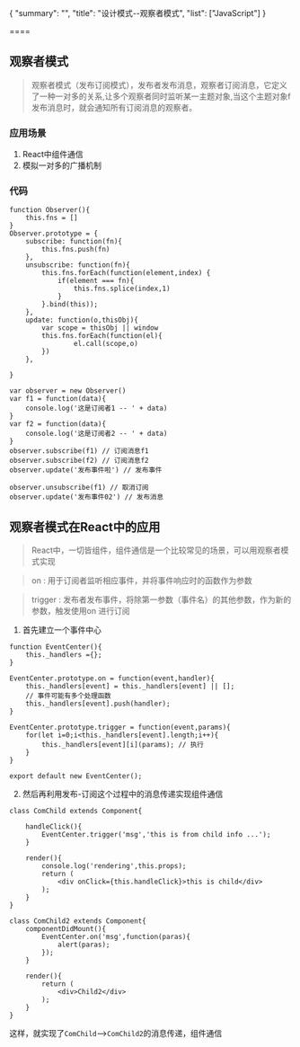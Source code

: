 {
    "summary": "",
    "title": "设计模式--观察者模式",
    "list": ["JavaScript"]
}

====

## 观察者模式
> 观察者模式（发布订阅模式），发布者发布消息，观察者订阅消息，它定义了一种一对多的关系,让多个观察者同时监听某一主题对象,当这个主题对象f发布消息时，就会通知所有订阅消息的观察者。

### 应用场景
1. React中组件通信
2. 模拟一对多的广播机制

### 代码

```
function Observer(){
    this.fns = []
}
Observer.prototype = {
    subscribe: function(fn){
        this.fns.push(fn)
    },
    unsubscribe: function(fn){
        this.fns.forEach(function(element,index) {
            if(element === fn){
                this.fns.splice(index,1)
            }   
        }.bind(this));
    },
    update: function(o,thisObj){
        var scope = thisObj || window
        this.fns.forEach(function(el){
                el.call(scope,o)
        })
    },

}

var observer = new Observer()
var f1 = function(data){
    console.log('这是订阅者1 -- ' + data)
}
var f2 = function(data){
    console.log('这是订阅者2 -- ' + data)
}
observer.subscribe(f1) // 订阅消息f1
observer.subscribe(f2) // 订阅消息f2
observer.update('发布事件啦') // 发布事件

observer.unsubscribe(f1) // 取消订阅
observer.update('发布事件02') // 发布消息
```

## 观察者模式在React中的应用
> React中，一切皆组件，组件通信是一个比较常见的场景，可以用观察者模式实现

> on : 用于订阅者监听相应事件，并将事件响应时的函数作为参数

> trigger : 发布者发布事件，将除第一参数（事件名）的其他参数，作为新的参数，触发使用on 进行订阅

1. 首先建立一个事件中心
```
function EventCenter(){
    this._handlers ={};
}

EventCenter.prototype.on = function(event,handler){
    this._handlers[event] = this._handlers[event] || [];
    // 事件可能有多个处理函数
    this._handlers[event].push(handler);
}

EventCenter.prototype.trigger = function(event,params){
    for(let i=0;i<this._handlers[event].length;i++){
        this._handlers[event][i](params); // 执行
    }
}

export default new EventCenter();
```

2. 然后再利用发布-订阅这个过程中的消息传递实现组件通信
```
class ComChild extends Component{

    handleClick(){
        EventCenter.trigger('msg','this is from child info ...');
    }

    render(){
        console.log('rendering',this.props);
        return (
            <div onClick={this.handleClick}>this is child</div>
        );
    }
}
```

```
class ComChild2 extends Component{
    componentDidMount(){
        EventCenter.on('msg',function(paras){
            alert(paras);
        });
    }

    render(){
        return (
            <div>Child2</div>
        );
    }
}
```
这样，就实现了`ComChild`-->`ComChild2`的消息传递，组件通信
